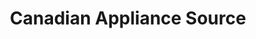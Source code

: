 ---
title: "Canadian Appliance Source"
url: /coquitlam/canadian-appliance-source/
shop: Haushaltsgeräte
---
